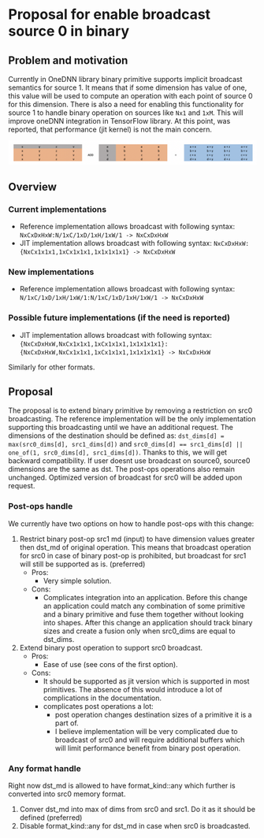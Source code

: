 # Proposal for enable broadcast source 0 in binary

## Problem and motivation
Currently in OneDNN library binary primitive supports implicit broadcast 
semantics for source 1. It means that if some dimension has value of one, 
this value will be used to compute an operation with each point of 
source 0 for this dimension. There is also a need for enabling this functionality
for source 1 to handle binary operation on sources like `Nx1` and `1xM`. This 
will improve oneDNN integration in TensorFlow library. At this point, was 
reported, that performance (jit kernel) is not the main concern.

![](bcast_example.png "Binary ADD operation 1x4:4x1")

## Overview

### Current implementations
*  Reference implementation allows broadcast with following syntax:
   `NxCxDxHxW:N/1xC/1xD/1xH/1xW/1 -> NxCxDxHxW`
*  JIT implementation allows broadcast with following syntax:
   `NxCxDxHxW:{NxCx1x1x1,1xCx1x1x1,1x1x1x1x1} -> NxCxDxHxW`
### New implementations
*  Reference implementation allows broadcast with following syntax:
   `N/1xC/1xD/1xH/1xW/1:N/1xC/1xD/1xH/1xW/1 -> NxCxDxHxW`
### Possible future implementations (if the need is reported)
*  JIT implementation allows broadcast with following syntax:
   `{NxCxDxHxW,NxCx1x1x1,1xCx1x1x1,1x1x1x1x1}:
    {NxCxDxHxW,NxCx1x1x1,1xCx1x1x1,1x1x1x1x1} -> NxCxDxHxW`

Similarly for other formats.

## Proposal
The proposal is to extend binary primitive by removing a restriction 
on src0 broadcasting. The reference implementation will be the only 
implementation supporting this broadcasting until we have an additional 
request. The dimensions of the destination should be defined as: 
`dst_dims[d] = max(src0_dims[d], src1_dims[d])` and 
`src0_dims[d] == src1_dims[d] || one_of(1, src0_dims[d], src1_dims[d])`. Thanks 
to this, we will get backward compatibility. If user doesnt use broadcast on 
source0, source0 dimensions are the same as dst. The post-ops operations also 
remain unchanged. Optimized version of broadcast for src0 will be added upon request.

### Post-ops handle

We currently have two options on how to handle post-ops with this change:

1. Restrict binary post-op src1 md (input) to have dimension values greater 
then dst_md of original operation. This means that broadcast operation for 
src0 in case of binary post-op is prohibited, but broadcast for src1 will 
still be supported as is. (preferred)
    - Pros:
        - Very simple solution.
    - Cons:
         - Complicates integration into an application. Before this change 
         an application could match any combination of some primitive and a 
         binary primitive and fuse them together without looking into shapes. 
         After this change an application should track binary sizes and create 
         a fusion only when src0_dims are equal to dst_dims.
2. Extend binary post operation to support src0 broadcast.
    - Pros:
        - Ease of use (see cons of the first option).
    - Cons:
        - It should be supported as jit version which is supported in most 
        primitives. The absence of this would introduce a lot of complications 
        in the documentation.
        - complicates post operations a lot:
            - post operation changes destination sizes of a primitive it is 
            a part of.
            - I believe implementation will be very complicated due to 
            broadcast of src0 and will require additional buffers which will 
            limit performance benefit from binary post operation.

### Any format handle

Right now dst_md is allowed to have format_kind::any which further is 
converted into src0 memory format.

1. Conver dst_md into max of dims from src0 and src1. Do it as it should be 
   defined (preferred)
2. Disable format_kind::any for dst_md in case when src0 is broadcasted.

            
